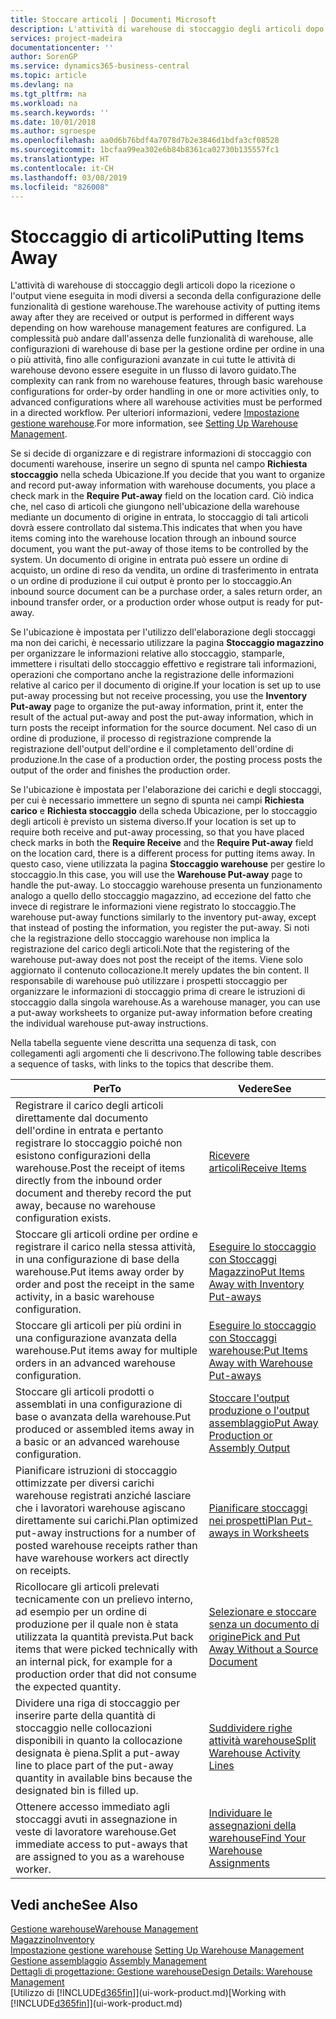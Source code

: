 ```yaml
---
title: Stoccare articoli | Documenti Microsoft
description: L'attività di warehouse di stoccaggio degli articoli dopo la ricezione o l'output viene eseguita in modi diversi a seconda della configurazione delle funzionalità di gestione warehouse.
services: project-madeira
documentationcenter: ''
author: SorenGP
ms.service: dynamics365-business-central
ms.topic: article
ms.devlang: na
ms.tgt_pltfrm: na
ms.workload: na
ms.search.keywords: ''
ms.date: 10/01/2018
ms.author: sgroespe
ms.openlocfilehash: aa0d6b76bdf4a7078d7b2e3846d1bdfa3cf08528
ms.sourcegitcommit: 1bcfaa99ea302e6b84b8361ca02730b135557fc1
ms.translationtype: HT
ms.contentlocale: it-CH
ms.lasthandoff: 03/08/2019
ms.locfileid: "826008"
---
```

# <a name="putting-items-away"></a><span data-ttu-id="9e5fc-103">Stoccaggio di articoli</span><span class="sxs-lookup"><span data-stu-id="9e5fc-103">Putting Items Away</span></span>
<span data-ttu-id="9e5fc-104">L'attività di warehouse di stoccaggio degli articoli dopo la ricezione o l'output viene eseguita in modi diversi a seconda della configurazione delle funzionalità di gestione warehouse.</span><span class="sxs-lookup"><span data-stu-id="9e5fc-104">The warehouse activity of putting items away after they are received or output is performed in different ways depending on how warehouse management features are configured.</span></span> <span data-ttu-id="9e5fc-105">La complessità può andare dall'assenza delle funzionalità di warehouse, alle configurazioni di warehouse di base per la gestione ordine per ordine in una o più attività, fino alle configurazioni avanzate in cui tutte le attività di warehouse devono essere eseguite in un flusso di lavoro guidato.</span><span class="sxs-lookup"><span data-stu-id="9e5fc-105">The complexity can rank from no warehouse features, through basic warehouse configurations for order-by order handling in one or more activities only, to advanced configurations where all warehouse activities must be performed in a directed workflow.</span></span> <span data-ttu-id="9e5fc-106">Per ulteriori informazioni, vedere [Impostazione gestione warehouse](warehouse-setup-warehouse.md).</span><span class="sxs-lookup"><span data-stu-id="9e5fc-106">For more information, see [Setting Up Warehouse Management](warehouse-setup-warehouse.md).</span></span>

<span data-ttu-id="9e5fc-107">Se si decide di organizzare e di registrare informazioni di stoccaggio con documenti warehouse, inserire un segno di spunta nel campo **Richiesta stoccaggio** nella scheda Ubicazione.</span><span class="sxs-lookup"><span data-stu-id="9e5fc-107">If you decide that you want to organize and record put-away information with warehouse documents, you place a check mark in the **Require Put-away** field on the location card.</span></span> <span data-ttu-id="9e5fc-108">Ciò indica che, nel caso di articoli che giungono nell'ubicazione della warehouse mediante un documento di origine in entrata, lo stoccaggio di tali articoli dovrà essere controllato dal sistema.</span><span class="sxs-lookup"><span data-stu-id="9e5fc-108">This indicates that when you have items coming into the warehouse location through an inbound source document, you want the put-away of those items to be controlled by the system.</span></span> <span data-ttu-id="9e5fc-109">Un documento di origine in entrata può essere un ordine di acquisto, un ordine di reso da vendita, un ordine di trasferimento in entrata o un ordine di produzione il cui output è pronto per lo stoccaggio.</span><span class="sxs-lookup"><span data-stu-id="9e5fc-109">An inbound source document can be a purchase order, a sales return order, an inbound transfer order, or a production order whose output is ready for put-away.</span></span>  

<span data-ttu-id="9e5fc-110">Se l'ubicazione è impostata per l'utilizzo dell'elaborazione degli stoccaggi ma non dei carichi, è necessario utilizzare la pagina **Stoccaggio magazzino** per organizzare le informazioni relative allo stoccaggio, stamparle, immettere i risultati dello stoccaggio effettivo e registrare tali informazioni, operazioni che comportano anche la registrazione delle informazioni relative al carico per il documento di origine.</span><span class="sxs-lookup"><span data-stu-id="9e5fc-110">If your location is set up to use put-away processing but not receive processing, you use the **Inventory Put-away** page to organize the put-away information, print it, enter the result of the actual put-away and post the put-away information, which in turn posts the receipt information for the source document.</span></span> <span data-ttu-id="9e5fc-111">Nel caso di un ordine di produzione, il processo di registrazione comprende la registrazione dell'output dell'ordine e il completamento dell'ordine di produzione.</span><span class="sxs-lookup"><span data-stu-id="9e5fc-111">In the case of a production order, the posting process posts the output of the order and finishes the production order.</span></span>

<span data-ttu-id="9e5fc-112">Se l'ubicazione è impostata per l'elaborazione dei carichi e degli stoccaggi, per cui è necessario immettere un segno di spunta nei campi **Richiesta carico** e **Richiesta stoccaggio** della scheda Ubicazione, per lo stoccaggio degli articoli è previsto un sistema diverso.</span><span class="sxs-lookup"><span data-stu-id="9e5fc-112">If your location is set up to require both receive and put-away processing, so that you have placed check marks in both the **Require Receive** and the **Require Put-away** field on the location card, there is a different process for putting items away.</span></span> <span data-ttu-id="9e5fc-113">In questo caso, viene utilizzata la pagina **Stoccaggio warehouse** per gestire lo stoccaggio.</span><span class="sxs-lookup"><span data-stu-id="9e5fc-113">In this case, you will use the **Warehouse Put-away** page to handle the put-away.</span></span> <span data-ttu-id="9e5fc-114">Lo stoccaggio warehouse presenta un funzionamento analogo a quello dello stoccaggio magazzino, ad eccezione del fatto che invece di registrare le informazioni viene registrato lo stoccaggio.</span><span class="sxs-lookup"><span data-stu-id="9e5fc-114">The warehouse put-away functions similarly to the inventory put-away, except that instead of posting the information, you register the put-away.</span></span> <span data-ttu-id="9e5fc-115">Si noti che la registrazione dello stoccaggio warehouse non implica la registrazione del carico degli articoli.</span><span class="sxs-lookup"><span data-stu-id="9e5fc-115">Note that the registering of the warehouse put-away does not post the receipt of the items.</span></span> <span data-ttu-id="9e5fc-116">Viene solo aggiornato il contenuto collocazione.</span><span class="sxs-lookup"><span data-stu-id="9e5fc-116">It merely updates the bin content.</span></span> <span data-ttu-id="9e5fc-117">Il responsabile di warehouse può utilizzare i prospetti stoccaggio per organizzare le informazioni di stoccaggio prima di creare le istruzioni di stoccaggio dalla singola warehouse.</span><span class="sxs-lookup"><span data-stu-id="9e5fc-117">As a warehouse manager, you can use a put-away worksheets to organize put-away information before creating the individual warehouse put-away instructions.</span></span>

<span data-ttu-id="9e5fc-118">Nella tabella seguente viene descritta una sequenza di task, con collegamenti agli argomenti che li descrivono.</span><span class="sxs-lookup"><span data-stu-id="9e5fc-118">The following table describes a sequence of tasks, with links to the topics that describe them.</span></span>   

|<span data-ttu-id="9e5fc-119">**Per**</span><span class="sxs-lookup"><span data-stu-id="9e5fc-119">**To**</span></span>|<span data-ttu-id="9e5fc-120">**Vedere**</span><span class="sxs-lookup"><span data-stu-id="9e5fc-120">**See**</span></span>|  
|------------|-------------|  
|<span data-ttu-id="9e5fc-121">Registrare il carico degli articoli direttamente dal documento dell'ordine in entrata e pertanto registrare lo stoccaggio poiché non esistono configurazioni della warehouse.</span><span class="sxs-lookup"><span data-stu-id="9e5fc-121">Post the receipt of items directly from the inbound order document and thereby record the put away, because no warehouse configuration exists.</span></span>|[<span data-ttu-id="9e5fc-122">Ricevere articoli</span><span class="sxs-lookup"><span data-stu-id="9e5fc-122">Receive Items</span></span>](warehouse-how-receive-items.md)|  
|<span data-ttu-id="9e5fc-123">Stoccare gli articoli ordine per ordine e registrare il carico nella stessa attività, in una configurazione di base della warehouse.</span><span class="sxs-lookup"><span data-stu-id="9e5fc-123">Put items away order by order and post the receipt in the same activity, in a basic warehouse configuration.</span></span>|[<span data-ttu-id="9e5fc-124">Eseguire lo stoccaggio con Stoccaggi Magazzino</span><span class="sxs-lookup"><span data-stu-id="9e5fc-124">Put Items Away with Inventory Put-aways</span></span>](warehouse-how-to-put-items-away-with-inventory-put-aways.md)|  
|<span data-ttu-id="9e5fc-125">Stoccare gli articoli per più ordini in una configurazione avanzata della warehouse.</span><span class="sxs-lookup"><span data-stu-id="9e5fc-125">Put items away for multiple orders in an advanced warehouse configuration.</span></span>|[<span data-ttu-id="9e5fc-126">Eseguire lo stoccaggio con Stoccaggi warehouse:</span><span class="sxs-lookup"><span data-stu-id="9e5fc-126">Put Items Away with Warehouse Put-aways</span></span>](warehouse-how-to-put-items-away-with-warehouse-put-aways.md)|  
|<span data-ttu-id="9e5fc-127">Stoccare gli articoli prodotti o assemblati in una configurazione di base o avanzata della warehouse.</span><span class="sxs-lookup"><span data-stu-id="9e5fc-127">Put produced or assembled items away in a basic or an advanced warehouse configuration.</span></span>|[<span data-ttu-id="9e5fc-128">Stoccare l'output produzione o l'output assemblaggio</span><span class="sxs-lookup"><span data-stu-id="9e5fc-128">Put Away Production or Assembly Output</span></span>](warehouse-how-to-put-away-production-output.md)|
|<span data-ttu-id="9e5fc-129">Pianificare istruzioni di stoccaggio ottimizzate per diversi carichi warehouse registrati anziché lasciare che i lavoratori warehouse agiscano direttamente sui carichi.</span><span class="sxs-lookup"><span data-stu-id="9e5fc-129">Plan optimized put-away instructions for a number of posted warehouse receipts rather than have warehouse workers act directly on receipts.</span></span>|[<span data-ttu-id="9e5fc-130">Pianificare stoccaggi nei prospetti</span><span class="sxs-lookup"><span data-stu-id="9e5fc-130">Plan Put-aways in Worksheets</span></span>](warehouse-how-to-plan-put-aways-in-worksheets.md)|  
|<span data-ttu-id="9e5fc-131">Ricollocare gli articoli prelevati tecnicamente con un prelievo interno, ad esempio per un ordine di produzione per il quale non è stata utilizzata la quantità prevista.</span><span class="sxs-lookup"><span data-stu-id="9e5fc-131">Put back items that were picked technically with an internal pick, for example for a production order that did not consume the expected quantity.</span></span>|[<span data-ttu-id="9e5fc-132">Selezionare e stoccare senza un documento di origine</span><span class="sxs-lookup"><span data-stu-id="9e5fc-132">Pick and Put Away Without a Source Document</span></span>](warehouse-how-to-create-put-aways-from-internal-put-aways.md)|
|<span data-ttu-id="9e5fc-133">Dividere una riga di stoccaggio per inserire parte della quantità di stoccaggio nelle collocazioni disponibili in quanto la collocazione designata è piena.</span><span class="sxs-lookup"><span data-stu-id="9e5fc-133">Split a put-away line to place part of the put-away quantity in available bins because the designated bin is filled up.</span></span>|[<span data-ttu-id="9e5fc-134">Suddividere righe attività warehouse</span><span class="sxs-lookup"><span data-stu-id="9e5fc-134">Split Warehouse Activity Lines</span></span>](warehouse-how-to-split-warehouse-activity-lines.md)|
|<span data-ttu-id="9e5fc-135">Ottenere accesso immediato agli stoccaggi avuti in assegnazione in veste di lavoratore warehouse.</span><span class="sxs-lookup"><span data-stu-id="9e5fc-135">Get immediate access to put-aways that are assigned to you as a warehouse worker.</span></span>|[<span data-ttu-id="9e5fc-136">Individuare le assegnazioni della warehouse</span><span class="sxs-lookup"><span data-stu-id="9e5fc-136">Find Your Warehouse Assignments</span></span>](warehouse-how-to-find-your-warehouse-assignments.md)|    

## <a name="see-also"></a><span data-ttu-id="9e5fc-137">Vedi anche</span><span class="sxs-lookup"><span data-stu-id="9e5fc-137">See Also</span></span>  
[<span data-ttu-id="9e5fc-138">Gestione warehouse</span><span class="sxs-lookup"><span data-stu-id="9e5fc-138">Warehouse Management</span></span>](warehouse-manage-warehouse.md)  
[<span data-ttu-id="9e5fc-139">Magazzino</span><span class="sxs-lookup"><span data-stu-id="9e5fc-139">Inventory</span></span>](inventory-manage-inventory.md)  
<span data-ttu-id="9e5fc-140">[Impostazione gestione warehouse](warehouse-setup-warehouse.md)   </span><span class="sxs-lookup"><span data-stu-id="9e5fc-140">[Setting Up Warehouse Management](warehouse-setup-warehouse.md)   </span></span>  
<span data-ttu-id="9e5fc-141">[Gestione assemblaggio](assembly-assemble-items.md)  </span><span class="sxs-lookup"><span data-stu-id="9e5fc-141">[Assembly Management](assembly-assemble-items.md)  </span></span>  
[<span data-ttu-id="9e5fc-142">Dettagli di progettazione: Gestione warehouse</span><span class="sxs-lookup"><span data-stu-id="9e5fc-142">Design Details: Warehouse Management</span></span>](design-details-warehouse-management.md)  
<span data-ttu-id="9e5fc-143">[Utilizzo di [!INCLUDE[d365fin](includes/d365fin_md.md)]](ui-work-product.md)</span><span class="sxs-lookup"><span data-stu-id="9e5fc-143">[Working with [!INCLUDE[d365fin](includes/d365fin_md.md)]](ui-work-product.md)</span></span>  
